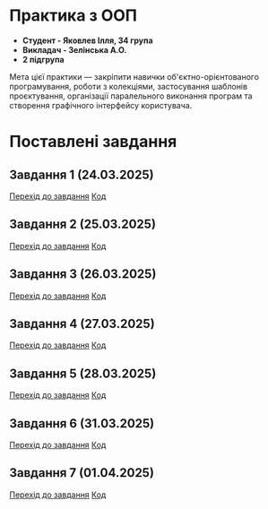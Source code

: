 # Практика з ООП
- **Студент - Яковлев Ілля, 34 група**
- **Викладач - Зелінська А.О.**
- **2 підгрупа**

Мета цієї практики — закріпити навички об'єктно-орієнтованого програмування, роботи з колекціями, застосування шаблонів проєктування, організації паралельного виконання програм та створення графічного інтерфейсу користувача.
# Поставлені завдання
## Завдання 1 (24.03.2025)
[Перехід до завдання](https://github.com/zetwor/OOP_Uakovlev/blob/main/PR/src/task1/README.md) [Код](https://github.com/zetwor/OOP_Uakovlev/blob/main/PR/src/task1/Main.java)

## Завдання 2 (25.03.2025)
[Перехід до завдання](https://github.com/zetwor/OOP_Uakovlev/blob/main/PR/src/task2/README.md) [Код](https://github.com/zetwor/OOP_Uakovlev/blob/main/PR/src/task2/Main2.java)

## Завдання 3 (26.03.2025)
[Перехід до завдання](https://github.com/zetwor/OOP_Uakovlev/blob/main/PR/src/task3/README.md) [Код](https://github.com/zetwor/OOP_Uakovlev/blob/main/PR/src/task3/Main3.java)

## Завдання 4 (27.03.2025)
[Перехід до завдання](https://github.com/zetwor/OOP_Uakovlev/blob/main/PR/src/task4/README.md) [Код](https://github.com/zetwor/OOP_Uakovlev/blob/main/PR/src/task4/Main4.java)

## Завдання 5 (28.03.2025)
[Перехід до завдання](https://github.com/zetwor/OOP_Uakovlev/blob/main/PR/src/task5/README.md) [Код](https://github.com/zetwor/OOP_Uakovlev/blob/main/PR/src/task5/Main5.java)

## Завдання 6 (31.03.2025)
[Перехід до завдання](https://github.com/zetwor/OOP_Uakovlev/blob/main/PR/src/task6/README.md) [Код](https://github.com/zetwor/OOP_Uakovlev/blob/main/PR/src/task6/Main6.java)

## Завдання 7 (01.04.2025)
[Перехід до завдання](https://github.com/zetwor/OOP_Uakovlev/blob/main/PR/src/task7/README.md) [Код](https://github.com/zetwor/OOP_Uakovlev/blob/main/PR/src/task7/Main7.java)
